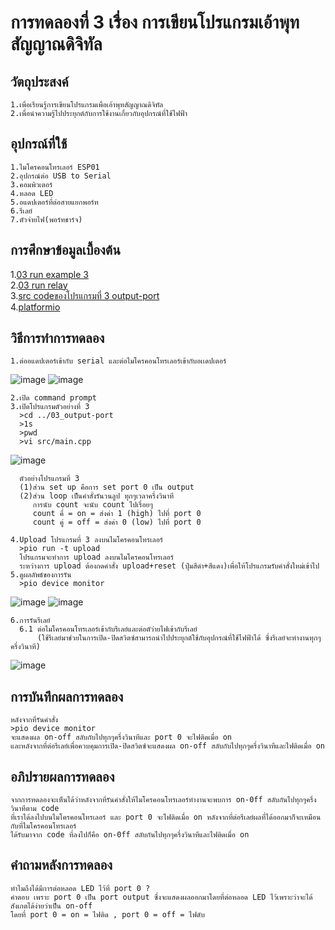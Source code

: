 # การทดลองที่ 3 เรื่อง การเขียนโปรแกรมเอ้าพุทสัญญาณดิจิทัล
## วัตถุประสงค์
    1.เพื่อเรียนรู้การเขียนโปรแกรมเพื่อเอ้าพุทสัญญาณดิจิทัล
    2.เพื่อนำความรู้ไปประยุกต์กับการใช้งานเกี่ยวกับอุปกรณ์ที่ใช้ไฟฟ้า
    
## อุปกรณ์ที่ใช้
    1.ไมโครคอนโทรเลอร์ ESP01
    2.อุปกรณ์ต่อ USB to Serial
    3.คอมพิวเตอร์
    4.หลอด LED
    5.อแดปเตอร์ที่ต่อสายแยกพอร์ท
    6.รีเลย์
    7.ตัวจ่ายไฟ(พอร์ทชาร์จ)
    
## การศึกษาข้อมูลเบื้องต้น
1.[03 run example 3](https://youtu.be/CCnN1WJsXQY)                                                                                                                             
2.[03 run relay](https://youtu.be/6JnhaUILGuw)                                                                                                                                 
3.[src codeของโปรแกรมที่ 3 output-port](https://github.com/choompol-boonmee/lab63b/tree/master/examples/03_Output-Port/src)                                                     
4.[platformio](https://github.com/choompol-boonmee/lab63b/blob/master/examples/03_Output-Port/platformio.ini)

## วิธีการทำการทดลอง
    1.ต่ออแดปเตอร์เข้ากับ serial และต่อไมโครคอนโทรเลอร์เข้ากับอเเดปเตอร์
    
![image](https://user-images.githubusercontent.com/80879475/112243151-ab715a80-8c7f-11eb-849c-680c14e98a68.jpg)
![image](https://user-images.githubusercontent.com/80879475/112243155-ad3b1e00-8c7f-11eb-979e-c2a1233b6359.jpg)

    2.เปิด command prompt
    3.เปิดโปรแกรมตัวอย่างที่ 3
      >cd ../03_output-port
      >1s
      >pwd
      >vi src/main.cpp
![image](https://user-images.githubusercontent.com/80879475/112243222-cb088300-8c7f-11eb-88d6-4e2c35dc7359.jpg)

      ตัวอย่างโปรแกรมที่ 3 
      (1)ส่วน set up คือการ set port 0 เป็น output
      (2)ส่วน loop เป็นคำสั่งรันวนลูป ทุกๆเวลาครึ่งวินาที 
         การนับ count จะนับ count ไปเรื่อยๆ
         count คี่ = on = ส่งค่า 1 (high) ไปที่ port 0
         count คู่ = off = ส่งค่า 0 (low) ไปที่ port 0     
  
    4.Upload โปรแกรมที่ 3 ลงบนไมโครคอนโทรเลอร์
      >pio run -t upload
      โปรแกรมจะทำการ upload ลงบนไมโครคอนโทรเลอร์ 
      ระหว่างการ upload ต้องกดคำสั่ง upload+reset (ปุ่มสีดำ+สีแดง)เพื่อให้โปรแกรมรับคำสั่งใหม่เข้าไป
    5.ดูผลลัพธ์ของการรัน
      >pio device monitor
![image](https://user-images.githubusercontent.com/80879475/112243439-1cb10d80-8c80-11eb-963b-80f820bea65f.jpg)
![image](https://user-images.githubusercontent.com/80879475/112243442-1d49a400-8c80-11eb-841e-8ce2b3462ff8.jpg)

    6.การรันรีเลย์
      6.1 ต่อไมโครคอนโทรเลอร์เข้ากับรีเลย์และต่อตัว่ายไฟเข้ากับรีเลย์ 
          (ใช้รีเลย์มาช่วยในการเปิด-ปิดสวิตซ์สามารถนำไปประยุกต์ใช้กับอุปกรณ์ที่ใช้ไฟฟ้าได้ ซึ่งรีเลย์จะทำงานทุกๆครึ่งวินาที)
![image](https://user-images.githubusercontent.com/80879475/112243435-1ae74a00-8c80-11eb-8dc5-5d9a37bbb02e.jpg)
       
## การบันทึกผลการทดลอง
    หลังจากที่รันคำสั่ง
    >pio device monitor
    จะแสดงผล on-off สลับกับไปทุกๆครึ่งวินาทีและ port 0 จะไฟติดเมื่อ on
    และหลังจากที่ต่อรีเลย์เพื่อควบคุมการเปิด-ปิดสวิตซ์จะแสดงผล on-off สลับกับไปทุกๆครึ่งวินาทีและไฟติดเมื่อ on
    
## อภิปรายผลการทดลอง
    จากการทดลองจะเห็นได้ว่าหลังจากที่รันคำสั่งให้ไมโครคอนโทรเลอร์ทำงานจะพบการ on-0ff สลับกันไปทุกๆครึ่งวินาทีตาม code 
    ที่เราได้ลงไปบนไมโครคอนโทรเลอร์ และ port 0 จะไฟติดเมื่อ on หลังจากที่ต่อรีเลย์ผลที่ได้ออกมาก็จะเหมือนกับที่ไมโครคอนโทรเลอร์
    ได้รับมาจาก code ที่ลงไปก็คือ on-0ff สลับกันไปทุกๆครึ่งวินาทีและไฟติดเมื่อ on
    
## คำถามหลังการทดลอง
    ทำไมถึงได้มีการต่อหลอด LED ไว้ที่ port 0 ?
    คำตอบ เพราะ port 0 เป็น port output ซึ่งจะแสดงผลออกมาโดยที่ต่อหลอด LED ไว้เพราะว่าจะได้สังเกตได้ง่ายว่าเป็น on-off
    โดยที่ port 0 = on = ไฟติด , port 0 = off = ไฟดับ
    
